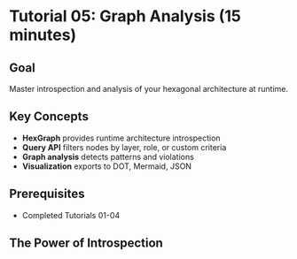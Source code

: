 # Tutorial 05: Graph Analysis (15 minutes)

## Goal
Master introspection and analysis of your hexagonal architecture at runtime.

## Key Concepts
- **HexGraph** provides runtime architecture introspection
- **Query API** filters nodes by layer, role, or custom criteria
- **Graph analysis** detects patterns and violations
- **Visualization** exports to DOT, Mermaid, JSON

## Prerequisites
- Completed Tutorials 01-04

## The Power of Introspection
